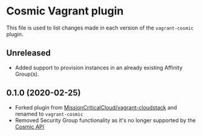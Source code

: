 # Cosmic Vagrant plugin

This file is used to list changes made in each version of the `vagrant-cosmic` plugin.

## Unreleased

- Added support to provision instances in an already existing Affinity Group(s).

## 0.1.0 (2020-02-25)

- Forked plugin from [MissionCriticalCloud/vagrant-cloudstack](https://github.com/MissionCriticalCloud/vagrant-cloudstack) and renamed to `vagrant-cosmic`
- Removed Security Group functionality as it's no longer supported by the [Cosmic API](http://apidoc.mcc.schubergphilis.com)
